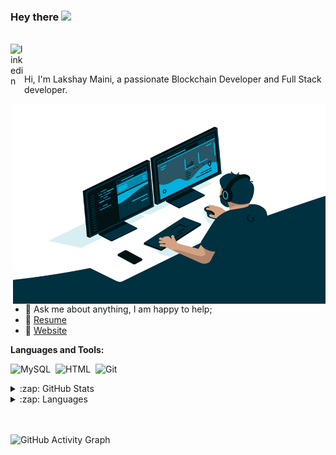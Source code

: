 ### Hey there <img src="https://media.giphy.com/media/hvRJCLFzcasrR4ia7z/giphy.gif" width="25px">
<br>
<a href="https://www.linkedin.com/in/lakshay-maini">
  <img align="left" alt="linkedin" width="22px" src="https://raw.githubusercontent.com/peterthehan/peterthehan/master/assets/linkedin.svg" />
</a>
<br>
<br>

Hi, I'm Lakshay Maini, a passionate Blockchain Developer and Full Stack developer.

  <img align="right" alt="GIF" src="/code.gif?raw=true" width="500" height="320" />
  <br><br>
  
- 💬 Ask me about anything, I am happy to help;
- 📝 [Resume](https://lakshh07.github.io/portfolio/src/media/Lakshay_Resume.pdf)
- 📝 [Website](https://lakshh07.github.io/portfolio/)

**Languages and Tools:**  


![MySQL](https://img.shields.io/badge/-MySQL-05122A?style=flat&logo=mysql&logoColor=FFFFFF)&nbsp;
![HTML](https://img.shields.io/badge/-HTML-05122A?style=flat&logo=HTML5)&nbsp;
![Git](https://img.shields.io/badge/-Git-05122A?style=flat&logo=git)&nbsp;

<details>
  <summary>:zap: GitHub Stats</summary>
  <img align="left" alt="GitHub Stats" src="https://github-readme-stats.vercel.app/api?username=lakshh07&theme=synthwave&show_icons=true&count_private=true&include_all_commits=true&hide_border=true" />
</details>

<details>
  <summary>:zap: Languages</summary>
  <img align="left" alt="GitHub Language Stats" src="https://github-readme-stats.vercel.app/api/top-langs/?username=lakshh07&layout=compact&theme=synthwave&show_icons=true&count_private=true&include_all_commits=true&hide_border=true"" />
</details>
<br>
<br>

![GitHub Activity Graph](https://activity-graph.herokuapp.com/graph?username=lakshh07&bg_color=000000&theme=react-dark&line=5bcdec&point=ffffff&area=true&hide_border=true)




<!---
![](https://visitor-badge.glitch.me/badge?page_id=lucifernipun22.lucifernipun22)
lakshh07/lakshh07 is a ✨ special ✨ repository because its `README.md` (this file) appears on your GitHub profile.
You can click the Preview link to take a look at your changes.
--->


<!--
**lakshh07/lakshh07** is a ✨ _special_ ✨ repository because its `README.md` (this file) appears on your GitHub profile.

Here are some ideas to get you started:

- 🔭 I’m currently working on ...
- 🌱 I’m currently learning ...
- 👯 I’m looking to collaborate on ...
- 🤔 I’m looking for help with ...
- 💬 Ask me about ...
- 📫 How to reach me: ...
- 😄 Pronouns: ...
- ⚡ Fun fact: ...
-->
